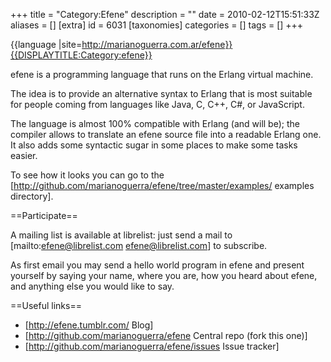 +++
title = "Category:Efene"
description = ""
date = 2010-02-12T15:51:33Z
aliases = []
[extra]
id = 6031
[taxonomies]
categories = []
tags = []
+++

{{language
|site=http://marianoguerra.com.ar/efene}}{{DISPLAYTITLE:Category:efene}}

efene is a programming language that runs on the Erlang virtual machine.

The idea is to provide an alternative syntax to Erlang that is most suitable for people coming from languages like Java, C, C++, C#, or JavaScript.

The language is almost 100% compatible with Erlang (and will be); the compiler allows to translate an efene source file into a readable Erlang one. It also adds some syntactic sugar in some places to make some tasks easier.

To see how it looks you can go to the [http://github.com/marianoguerra/efene/tree/master/examples/ examples directory].

==Participate==

A mailing list is available at librelist: just send a mail to [mailto:efene@librelist.com efene@librelist.com] to subscribe.

As first email you may send a hello world program in efene and present yourself by saying your name, where you are, how you heard about efene, and anything else you would like to say.

==Useful links==
* [http://efene.tumblr.com/ Blog]
* [http://github.com/marianoguerra/efene Central repo (fork this one)]
* [http://github.com/marianoguerra/efene/issues Issue tracker]
